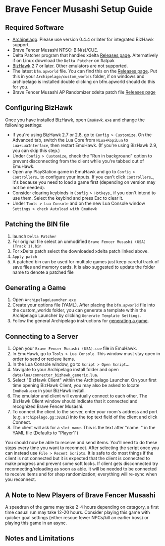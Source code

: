 # Brave Fencer Musashi Setup Guide

## Required Software
- [Archipelago](https://github.com/ArchipelagoMW/Archipelago/releases). Please use version 0.4.4 or later for integrated
BizHawk support.
- Brave Fencer Musashi NTSC: BIN(s)/CUE. 
- Delta Patcher program that handles xdelta [Releases page](https://github.com/marco-calautti/DeltaPatcher/releases/latest). 
Alternatively if on Linux download the `Delta Patcher` on flatpak
- [BizHawk](https://tasvideos.org/BizHawk/ReleaseHistory) 2.7 or later. Other emulators are not supported.
- The latest `bfm.apworld` file. You can find this on the [Releases page](https://github.com/AegeusEvander/Brave-Fencer-Musashi-AP-World/releases). Put this in your `Archipelago/custom_worlds` folder, if on windows and archipelago is installed double clicking on bfm.apworld should do this for you.
- Brave Fencer Musashi AP Randomizer xdelta patch file [Releases page](https://github.com/AegeusEvander/Brave-Fencer-Musashi-AP-World/releases)

## Configuring BizHawk

Once you have installed BizHawk, open `EmuHawk.exe` and change the following settings:

- If you're using BizHawk 2.7 or 2.8, go to `Config > Customize`. On the Advanced tab, switch the Lua Core from
`NLua+KopiLua` to `Lua+LuaInterface`, then restart EmuHawk. (If you're using BizHawk 2.9, you can skip this step.)
- Under `Config > Customize`, check the "Run in background" option to prevent disconnecting from the client while you're tabbed out of EmuHawk.
- Open any PlayStation game in EmuHawk and go to `Config > Controllers…` to configure your inputs. If you can't click `Controllers…`, it's because you need to load a game first (depending on version may not be needed).
- Consider clearing keybinds in `Config > Hotkeys…` if you don't intend to use them. Select the keybind and press Esc to clear it.
- Under `Tools > Lua Console` and on the new Lua Console window `Settings > check Autoload with EmuHawk`

## Patching the BIN file

1. launch `Delta Patcher`
2. For original file select an unmodified `Brave Fencer Musashi (USA) (Track 1).bin`
3. For xDelta patch select the downloaded xdelta patch linked above.
4. `Apply patch`
5. A patched bin can be used for multiple games just keep careful track of save files and memory cards. It is also suggested to update the folder name to denote a patched file

## Generating a Game

1. Open `ArchipelagoLauncher.exe`
2. Create your options file (YAML). After placing the `bfm.apworld` file into the custom_worlds folder, you can generate a template within the Archipelago Launcher by clicking `Generate Template Settings`.
3. Follow the general Archipelago instructions for [generating a game](https://archipelago.gg/tutorial/Archipelago/setup/en#generating-a-game).

## Connecting to a Server

1. Open your `Brave Fencer Musashi (USA).cue` file in EmuHawk.
2. In EmuHawk, go to `Tools > Lua Console`. This window must stay open in order to send or recieve items.
3. In the Lua Console window, go to `Script > Open Script…`.
4. Navigate to your Archipelago install folder and open `data/lua/connector_bizhawk_generic.lua`.
5. Select "BizHawk Client" within the Archipelago Launcher. On your first time opening BizHawk Client, you may also be asked to locate `EmuHawk.exe` in your BizHawk install.
6. The emulator and client will eventually connect to each other. The BizHawk Client window should indicate that it connected and recognized Brave Fencer Musashi.
7. To connect the client to the server, enter your room's address and port (e.g. `archipelago.gg:38281`) into the top text field of the client and click Connect.
8. The client will ask for a `slot name`. This is the text after "name: " in the YAML file (Defaults to "Player1")

You should now be able to receive and send items. You'll need to do these steps every time you want to reconnect. After selecting the script once you can instead use `File > Recent Scripts`. It is safe to do most things if the client is not connected but it is expected that the client is connected to make progress and prevent some soft locks. If client gets disconnected try reconnecting/reloading as soon as able. It will be needed to be connected to receive items and for shop randomization; everything will re-sync when you reconnect.

## A Note to New Players of Brave Fencer Musashi

A speedrun of the game may take 2-4 hours depending on catagory, a first time casual run may take 12-20 hours. Consider playing this game with quicker goal settings (either rescue fewer NPCs/kill an earlier boss) or playing this game in an async.

## Notes and Limitations
